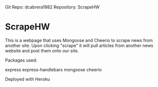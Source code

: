 Git Repo: dcabrera1982
Repository: ScrapeHW


# ScrapeHW

This is a webpage that uses Mongoose and Cheerio to scrape news from another site.  Upon clicking "scrape" it will pull articles from another news website and post them onto our site.


Packages used:

express
express-handlebars
mongoose
cheerio

Deployed with Heroku
